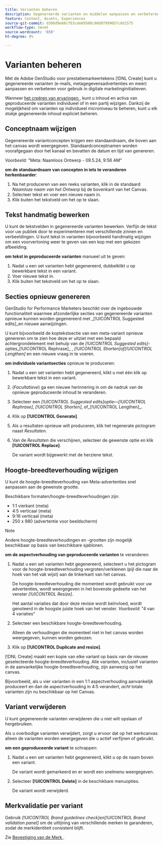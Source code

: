 ```yaml
---
title: Varianten beheren
description: Gegenereerde varianten en middelen aanpassen en verbeteren aan uw behoeften voor digitale marketing.
feature: Content, Assets, Experiences
source-git-commit: d300d9e68cf63cde69500c90d97999057c8d1575
workflow-type: tm+mt
source-wordcount: '659'
ht-degree: 0%

---
```



# Varianten beheren

Met de Adobe GenStudio voor prestatiemarkeertekens [!DNL Create] kunt u gegenereerde varianten (e-mails, metagegevensadvertenties en meer) aanpassen en verbeteren voor gebruik in digitale marketinginitiatieven.

Wanneer [ het creëren van ervaringen ](/help/tutorials/tutorials.md), kunt u inhoud en activa van geproduceerde varianten individueel of in een partij wijzigen. Dankzij de mogelijkheid om varianten op individueel microniveau te beheren, kunt u elk stukje gegenereerde inhoud expliciet beheren.

## Conceptnaam wijzigen

Gegenereerde variantconcepten krijgen een standaardnaam, die boven aan het canvas wordt weergegeven. Standaardconceptnamen worden voorafgegaan door het kanaal en bevatten de datum en tijd van genereren.

*Voorbeeld*: &quot;Meta: Naamloos Ontwerp - 09.5.24, 9:56 AM&quot;

**om de standaardnaam van concepten in iets te veranderen herkenbaarder**:

1. Na het produceren van een reeks varianten, klik in de standaard _Naamloze naam van het Ontwerp_ bij de bovenkant van het Canvas.
1. Selecteer tekst en voer een nieuwe naam in.
1. Klik buiten het tekstveld om het op te slaan.

## Tekst handmatig bewerken

U kunt de tekstvelden in gegenereerde varianten bewerken. Verfijn de tekst voor uw publiek door te experimenteren met verschillende zinnen en verbeeldingen. U kunt tekst in varianten bijvoorbeeld handmatig wijzigen om een voorvertoning weer te geven van een kop met een gekozen afbeelding.

**om tekst in geproduceerde varianten** manueel uit te geven:

1. Nadat u een set varianten hebt gegenereerd, dubbelklikt u op bewerkbare tekst in een variant.
1. Voer nieuwe tekst in.
1. Klik buiten het tekstveld om het op te slaan.

## Secties opnieuw genereren

GenStudio for Performance Marketers beschikt over de ingebouwde functionaliteit waarmee afzonderlijke secties van gegenereerde varianten opnieuw kunnen worden gegenereerd met _[!UICONTROL Suggested edits]_en nieuwe aanwijzingen.

U kunt bijvoorbeeld de koptekstsectie van een meta-variant opnieuw genereren om te zien hoe deze er uitziet met een bepaald achtergrondelement met behulp van de _[!UICONTROL Suggested edits]_-opties_[!UICONTROL Rephrase]_ , _[!UICONTROL Shorten]_of_[!UICONTROL Lengthen]_ en een nieuwe vraag in te voeren.

**om individuele variantsecties** opnieuw te produceren:

1. Nadat u een set varianten hebt gegenereerd, klikt u met één klik op bewerkbare tekst in een variant.
1. (_Facultatieve_) ga een nieuwe herinnering in om de nadruk van de opnieuw geproduceerde inhoud te veranderen.
1. Selecteer een _[!UICONTROL Suggested edits]_optie—_[!UICONTROL Rephrase]_, _[!UICONTROL Shorten]_, of_[!UICONTROL Lengthen]_.
1. Klik op **[!UICONTROL Generate]**.
1. Als u resultaten opnieuw wilt produceren, klik het regenerate pictogram naast _Resultaten_.
1. Van de _Resultaten_ die verschijnen, selecteer de gewenste optie en klik **[!UICONTROL Replace]**.

   De variant wordt bijgewerkt met de herziene tekst.

<!-- ## Crop assets

You can manually crop and reposition image assets in individual generated variants.

**To crop and reposition images in variants**:

1. After generating a set of variants, hover over an image within a variant.
1. Click **[!UICONTROL Apply Crop]**.
1. Zoom in and out and drag the image into the desired position.
1. Click **[!UICONTROL Apply]**.

   The cropped image is automatically saved and visible for the variant. -->

## Hoogte-breedteverhouding wijzigen

U kunt de hoogte-breedteverhouding van Meta-advertenties snel aanpassen aan de gewenste grootte.

Beschikbare formaten/hoogte-breedteverhoudingen zijn:

* 1:1 vierkant (meta)
* 4:5 verticaal (meta)
* 9:16 verticaal (meta)
* 250 x 980 (advertentie voor beeldscherm)

>[!NOTE]
>
>Andere hoogte-breedteverhoudingen en -grootten zijn mogelijk beschikbaar op basis van beschikbare sjablonen.

**om de aspectverhouding van geproduceerde varianten** te veranderen:

1. Nadat u een set varianten hebt gegenereerd, selecteert u het pictogram voor de hoogte-breedteverhouding vergroten/verkleinen (pijl die naar de hoek van het vak wijst) aan de linkerkant van het canvas.

   De hoogte-breedteverhouding die momenteel wordt gebruikt voor uw advertenties, wordt weergegeven in het bovenste gedeelte van het venster _[!UICONTROL Resize]_.

   Het aantal variaties dat door deze revisie wordt beïnvloed, wordt genoteerd in de hoogste juiste hoek van het venster. _Voorbeeld_: &quot;4 van 4 variaties&quot;

1. Selecteer een beschikbare hoogte-breedteverhouding.

   Alleen de verhoudingen die momenteel niet in het canvas worden weergegeven, kunnen worden gekozen.

1. Klik op **[!UICONTROL Duplicate and resize]**.

[!DNL Create] maakt een kopie van elke variant op basis van de nieuwe geselecteerde hoogte-breedteverhouding. Alle varianten, inclusief varianten in de aanvankelijke hoogte-breedteverhouding, zijn aanwezig op het canvas.

Bijvoorbeeld, als u vier varianten in een 1:1 aspectverhouding aanvankelijk produceert en dan de aspectverhouding in 4:5 verandert, _acht_ totale varianten zijn nu beschikbaar op het Canvas.

## Variant verwijderen

U kunt gegenereerde varianten verwijderen die u niet wilt opslaan of hergebruiken.

Als u overbodige varianten verwijdert, zorgt u ervoor dat op het werkcanvas alleen de varianten worden weergegeven die u actief verfijnen of gebruikt.

**om een geproduceerde variant** te schrappen:

1. Nadat u een set varianten hebt gegenereerd, klikt u op de naam boven een variant.

   De variant wordt gemarkeerd en er wordt een snelmenu weergegeven.

1. Selecteer **[!UICONTROL Delete]** in de beschikbare menuopties.

   De variant wordt verwijderd.

## Merkvalidatie per variant

Gebruik _[!UICONTROL Brand guidelines check]_en_[!UICONTROL Brand validation panel]_ om de uitlijning van verschillende merken te garanderen, zodat de merkidentiteit consistent blijft.

Zie [ Bevestiging van de Merk ](/help/user-guide/guidelines/brand-validation.md#improve-brand-alignment).
